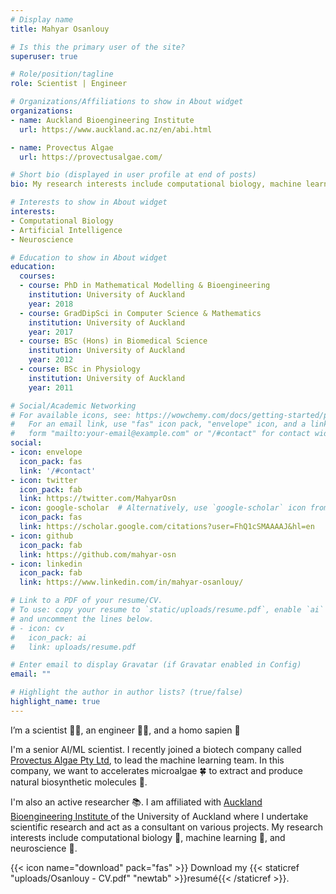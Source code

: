 ```yaml
---
# Display name
title: Mahyar Osanlouy

# Is this the primary user of the site?
superuser: true

# Role/position/tagline
role: Scientist | Engineer

# Organizations/Affiliations to show in About widget
organizations:
- name: Auckland Bioengineering Institute
  url: https://www.auckland.ac.nz/en/abi.html

- name: Provectus Algae
  url: https://provectusalgae.com/

# Short bio (displayed in user profile at end of posts)
bio: My research interests include computational biology, machine learning, and neuroscience.

# Interests to show in About widget
interests:
- Computational Biology
- Artificial Intelligence
- Neuroscience

# Education to show in About widget
education:
  courses:
  - course: PhD in Mathematical Modelling & Bioengineering
    institution: University of Auckland
    year: 2018
  - course: GradDipSci in Computer Science & Mathematics
    institution: University of Auckland
    year: 2017
  - course: BSc (Hons) in Biomedical Science
    institution: University of Auckland
    year: 2012
  - course: BSc in Physiology
    institution: University of Auckland
    year: 2011

# Social/Academic Networking
# For available icons, see: https://wowchemy.com/docs/getting-started/page-builder/#icons
#   For an email link, use "fas" icon pack, "envelope" icon, and a link in the
#   form "mailto:your-email@example.com" or "/#contact" for contact widget.
social:
- icon: envelope
  icon_pack: fas
  link: '/#contact'
- icon: twitter
  icon_pack: fab
  link: https://twitter.com/MahyarOsn
- icon: google-scholar  # Alternatively, use `google-scholar` icon from `ai` icon pack
  icon_pack: fas
  link: https://scholar.google.com/citations?user=FhQ1cSMAAAAJ&hl=en
- icon: github
  icon_pack: fab
  link: https://github.com/mahyar-osn
- icon: linkedin
  icon_pack: fab
  link: https://www.linkedin.com/in/mahyar-osanlouy/

# Link to a PDF of your resume/CV.
# To use: copy your resume to `static/uploads/resume.pdf`, enable `ai` icons in `params.toml`, 
# and uncomment the lines below.
# - icon: cv
#   icon_pack: ai
#   link: uploads/resume.pdf

# Enter email to display Gravatar (if Gravatar enabled in Config)
email: ""

# Highlight the author in author lists? (true/false)
highlight_name: true
---
```

I’m a scientist 👨‍🔬, an engineer 👨‍💻, and a homo sapien 👨

I'm a senior AI/ML scientist. I recently joined a biotech company called <a href="https://provectusalgae.com/"> 
Provectus Algae Pty Ltd</a>, to lead the machine learning team. In this company,
we want to accelerates microalgae 🍀 to extract and produce natural biosynthetic molecules 🧬.

I'm also an active researcher 📚. I am affiliated with <a href="https://www.auckland.ac.nz/en/abi.html/">
Auckland Bioengineering Institute </a> of the University of Auckland where I undertake
scientific research and act as a consultant on various projects. My research interests include computational biology 🔬, 
machine learning 🧮, and neuroscience 🧠.

{{< icon name="download" pack="fas" >}} Download my {{< staticref "uploads/Osanlouy - CV.pdf" "newtab" >}}resumé{{< /staticref >}}.
